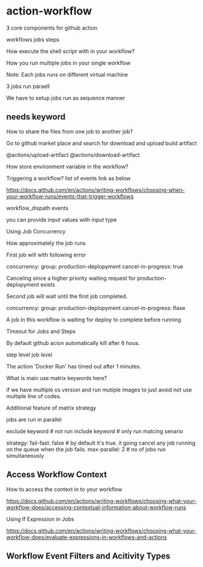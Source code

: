 # action-workflow

3 core components for github action

workflows
jobs
steps

How execute the shell script with in your workflow?

How you run multiple jobs in your single workflow

Note: Each jobs runs on different virtual machine

3 jobs run paraell

We have to setup jobs run as sequence manner

needs keyword
------ 

How to share the files from one job to another job?

Go to github market place and search for download and upload build artifact

@actions/upload-artifact
@actions/download-artifact


How store environment variable in the workflow?


Triggering a workflow? list of events link as below

https://docs.github.com/en/actions/writing-workflows/choosing-when-your-workflow-runs/events-that-trigger-workflows

workflow_dispath events

you can provide input values with input type


Using Job Concurrency

How approximately the job runs

First job will with following error

concurrency:
          group: production-deplopyment
          cancel-in-progress: true

Canceling since a higher priority waiting request for production-deplopyment exists

Second job will wait until the first job completed.

concurrency:
          group: production-deplopyment
          cancel-in-progress: flase

A job in this workflow is waiting for deploy to complete before running

Timeout for Jobs and Steps

By default github acion automatically kill after 6 hous.

step level
job level

The action 'Docker Run' has timed out after 1 minutes.

What is main use matrix keywords here?

  if we have multiple os version and run mutiple images to just avoid not use multiple line of codes.


Additional feature of matrix strategy

  jobs are run in parallel

  exclude keyword # not run 
  include keyword # only run matcing senario

strategy:
    fail-fast: false # by default it's true. it going cancel any job running on the queue when the job fails.
    max-parallel: 2  # no of jobs run simultaneously

Access Workflow Context
-------------------------

How to access the context in to your workflow

https://docs.github.com/en/actions/writing-workflows/choosing-what-your-workflow-does/accessing-contextual-information-about-workflow-runs

Using If Expression in Jobs

https://docs.github.com/en/actions/writing-workflows/choosing-what-your-workflow-does/evaluate-expressions-in-workflows-and-actions


Workflow Event Filters and Acitivity Types
------------------------------------------

